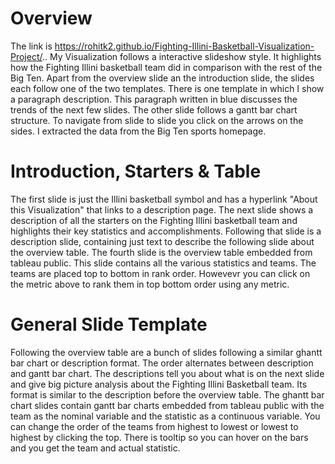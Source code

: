 # Overview
The link is https://rohitk2.github.io/Fighting-Illini-Basketball-Visualization-Project/..
My Visualization follows a interactive slideshow style. It highlights how the Fighting Illini basketball team did in comparison with the rest of the Big Ten. Apart from the overview slide an the introduction slide, the slides each follow one of the two templates. There is one template in which I show a paragraph description. This paragraph written in blue discusses the trends of the next few slides. The other slide follows a gantt bar chart structure. To navigate from slide to slide you click on the arrows on the sides. I extracted the data from the Big Ten sports homepage.

# Introduction, Starters & Table
The first slide is just the Illini basketball symbol and has a hyperlink "About this Visualization" that links to a description page. The next slide shows a description of all the starters on the Fighting Illini basketball team and highlights their key statistics and accomplishments. Following that slide is a description slide, containing just text to describe the following slide about the overview table. The fourth slide is the overview table embedded from tableau public. This slide contains all the various statistics and teams. The teams are placed top to bottom in rank order. Howevevr you can click on the metric above to rank them in top bottom order using any metric.

# General Slide Template
Following the overview table are a bunch of slides following a similar ghantt bar chart or description format. The order alternates between description and gantt bar chart. The descriptions tell you about what is on the next slide and give big picture analysis about the Fighting Illini Basketball team. Its format is similar to the description before the overview table. The ghantt bar chart slides contain gantt bar charts embedded from tableau public with the team as the nominal variable and the statistic as a continuous variable. You can change the order of the teams from highest to lowest or lowest to highest by clicking the top. There is tooltip so you can hover on the bars and you get the team and actual statistic.


